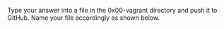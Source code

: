 Type your answer into a file in the 0x00-vagrant directory and push it to GitHub. Name your file accordingly as shown below.
